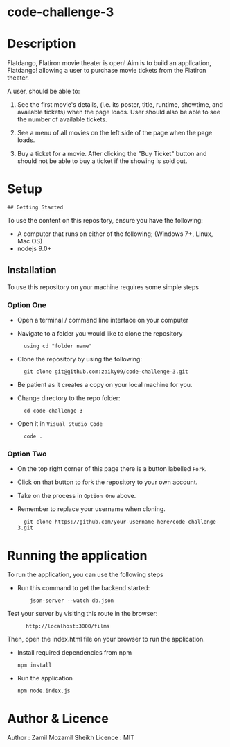 # code-challenge-3

# Description 

Flatdango, Flatiron movie theater is open! Aim is to build an
application, Flatdango! allowing a user to purchase movie tickets from the Flatiron
theater.

A user, should be able to:

1. See the first movie's details, (i.e. its poster, title, runtime,
   showtime, and available tickets) when the page loads. User should also be able to see the number of
   available tickets.
 
2. See a menu of all movies on the left side of the page when the page loads.

3. Buy a ticket for a movie. After clicking the "Buy Ticket" button and should not
   be able to buy a ticket if the showing is sold out.
 
 # Setup
 
    ## Getting Started
To use the content on this repository, ensure you have the following:

- A computer that runs on either of the following; (Windows 7+, Linux, Mac OS)
- nodejs 9.0+


## Installation

To use this repository on your machine requires some simple steps

### Option One

- Open a terminal / command line interface on your computer
- Navigate to a folder you would like to clone the repository

        using cd "folder name"
        
- Clone the repository by using the following:

        git clone git@github.com:zaiky09/code-challenge-3.git

- Be patient as it creates a copy on your local machine for you.
- Change directory to the repo folder:

        cd code-challenge-3
  

- Open it in ``Visual Studio Code``

        code .

### Option Two

- On the top right corner of this page there is a button labelled ``Fork``.
- Click on that button to fork the repository to your own account.
- Take on the process in ``Option One`` above.
- Remember to replace your username when cloning.

        git clone https://github.com/your-username-here/code-challenge-3.git



# Running the application

To run the application, you can use the following steps 

- Run this command to get the backend started:

          json-server --watch db.json

Test your server by visiting this route in the browser:

          http://localhost:3000/films

Then, open the index.html file on your browser to run the application.


- Install required dependencies from npm

      npm install
      
- Run the application

      npm node.index.js


# Author & Licence

Author : Zamil Mozamil Sheikh
Licence : MIT
